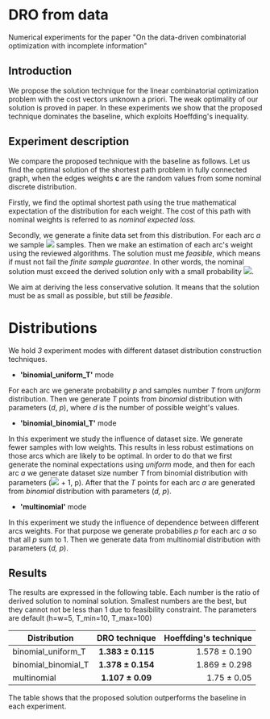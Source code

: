 # DRO from data
Numerical experiments for the paper "On the data-driven combinatorial optimization with incomplete information"

## Introduction
We propose the solution technique for the linear combinatorial optimization problem with the cost vectors unknown a priori. The weak optimality of our solution is proved in paper. In these experiments we show that the proposed technique dominates the baseline, which exploits Hoeffding's inequality.

## Experiment description

We compare the proposed technique with the baseline as follows. Let us find the optimal solution of the shortest path problem in fully connected graph, when the edges weights **c** are the random values from some nominal discrete distribution.  

Firstly, we find the optimal shortest path using the true mathematical expectation of the distribution for each weight. The cost of this path with nominal weights is referred to as _nominal expected loss._ 

Secondly, we generate a finite data set from this distribution. For each arc _a_ we sample  <img src="https://render.githubusercontent.com/render/math?math=T_a \in (T_{min}, T_{max})"> samples. Then we make an estimation of each arc's weight using the reviewed algorithms. The solution must me _feasible_, which means if must not fail the _finite sample guarantee_. In other words, the nominal solution must exceed the derived solution only with a small probability <img src="https://render.githubusercontent.com/render/math?math=\alpha = 0.05">.

We aim at deriving the less conservative solution. It means that the solution must be as small as possible, but still be _feasible_.

# Distributions

We hold *3* experiment modes with different dataset distribution construction techniques.

* **'binomial_uniform_T'** mode

For each arc we generate probability _p_ and samples number _T_ from *uniform* distribution. Then we generate _T_ points from *binomial* distribution with parameters (_d_, _p_), where _d_ is the number of possible weight's values. 

* **'binomial_binomial_T'** mode

In this experiment we study the influence of dataset size. We generate fewer samples with low weights. This results in less robust estimations on those arcs which are likely to be optimal. In order to do that we first generate the nominal expectations using _uniform_ mode, and then for each arc _a_ we generate dataset size number _T_ from binomial distribution with parameters (<img src="https://render.githubusercontent.com/render/math?math=T_{max} - T_{min}"> + 1, p). After that the _T_ points for each arc _a_ are generated from _binomial_ distribution with parameters (_d, p_).

* **'multinomial'** mode

In this experiment we study the influence of dependence between different arcs weights. For that purpose we generate probabilies _p_ for each arc _a_ so that all _p_ sum to 1. Then we generate data from multinomial distribution with parameters (_d, p_).

## Results

The results are expressed in the following table. Each number is the ratio of derived solution to nominal solution. Smallest numbers are the best, but they cannot not be less than 1 due to feasibility constraint. The parameters are default (h=w=5, T_min=10, T_max=100)

| Distribution        | DRO technique          |  Hoeffding's technique |
| ------------- |:-------------:| -----:|
|   binomial_uniform_T   | **1.383 ± 0.115** | 1.578 ± 0.190 |
| binomial_binomial_T      | **1.378 ± 0.154** | 1.869 ±  0.298 |
| multinomial | **1.107 ± 0.09** | 1.75 ± 0.05 |

The table shows that the proposed solution outperforms the baseline in each experiment.
